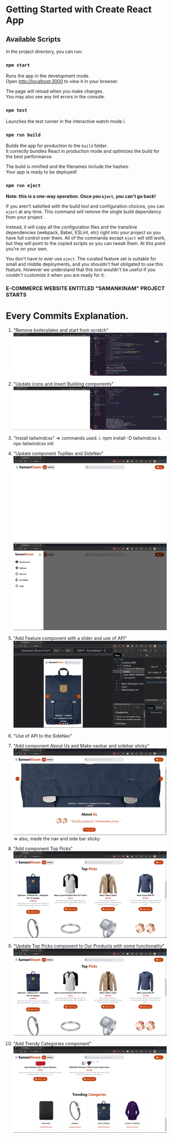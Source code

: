 # Getting Started with Create React App

## Available Scripts

In the project directory, you can run:

### `npm start`

Runs the app in the development mode.\
Open [http://localhost:3000](http://localhost:3000) to view it in your browser.

The page will reload when you make changes.\
You may also see any lint errors in the console.

### `npm test`

Launches the test runner in the interactive watch mode.\

### `npm run build`

Builds the app for production to the `build` folder.\
It correctly bundles React in production mode and optimizes the build for the best performance.

The build is minified and the filenames include the hashes.\
Your app is ready to be deployed!

### `npm run eject`

**Note: this is a one-way operation. Once you `eject`, you can't go back!**

If you aren't satisfied with the build tool and configuration choices, you can `eject` at any time. This command will remove the single build dependency from your project.

Instead, it will copy all the configuration files and the transitive dependencies (webpack, Babel, ESLint, etc) right into your project so you have full control over them. All of the commands except `eject` will still work, but they will point to the copied scripts so you can tweak them. At this point you're on your own.

You don't have to ever use `eject`. The curated feature set is suitable for small and middle deployments, and you shouldn't feel obligated to use this feature. However we understand that this tool wouldn't be useful if you couldn't customize it when you are ready for it.

### E-COMMERCE WEBSITE ENTITLED "SAMANKINAM" PROJECT STARTS

# Every Commits Explanation.

1.  "Remove boilerplates and start from scratch"
    <img src="./public/img/removingBoilerPlates.png"/>

2.  "Update icons and Insert Building components"
    <img src="./public/img/components.png"/>

3.  "Install tailwindcss"
    => commands used.
    i. npm install -D tailwindcss
    ii. npx tailwindcss init

4.  "Update component TopNav and SideNav"
    <img src="./public/img/TopNav.png"/>
    <img src="./public/img/sideNav.png"/>

5.  "Add Feature component with a slider and use of API"
    <img src="./public/img/Featured.png"/>

6.  "Use of API to the SideNav"

7.  "Add component About Us and Make navbar and sidebar sticky"
    <img src="./public/img/AboutUs.png"/>
    => also, made the nav and side bar sticky

8.  "Add component Top Picks"
    <img src="./public/img/topPicks.png"/>

9.  "Update Top Picks component to Our Products with some functionality"
    <img src="./public/img/topPicks.png"/>

10. "Add Trendy Categories component"
    <img src="./public/img/TrendyCategories.png"/>
